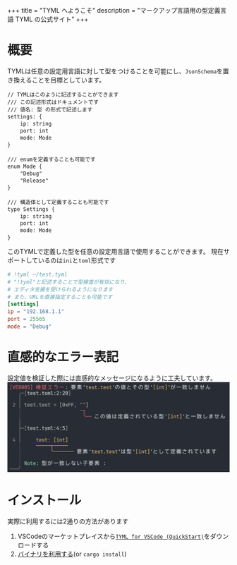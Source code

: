 +++
title = "TYML へようこそ"
description = "マークアップ言語用の型定義言語 TYML の公式サイト"
+++

# 概要
TYMLは任意の設定用言語に対して型をつけることを可能にし、`JsonSchema`を置き換えることを目標としています。
```tyml
// TYMLはこのように記述することができます
/// この記述形式はドキュメントです
/// 値名: 型 の形式で記述します
settings: {
    ip: string
    port: int
    mode: Mode
}

/// enumを定義することも可能です
enum Mode {
    "Debug"
    "Release"
}

/// 構造体として定義することも可能です
type Settings {
    ip: string
    port: int
    mode: Mode
}
```
このTYMLで定義した型を任意の設定用言語で使用することができます。
現在サポートしているのは`ini`と`toml`形式です
```toml
# !tyml ~/test.tyml
# "!tyml"と記述することで型検査が有効になり、
# エディタ支援を受けられるようになります
# また、URLを直接指定することも可能です
[settings]
ip = "192.168.1.1"
port = 25565
mode = "Debug"
```

# 直感的なエラー表記
設定値を検証した際には直感的なメッセージになるように工夫しています。
![tyml_error_ja](tyml_error_ja.png)

# インストール
実際に利用するには2通りの方法があります

1. VSCodeのマーケットプレイスから[`TYML for VSCode (QuickStart)`](quick)をダウンロードする
2. [バイナリを利用する](https://github.com/tyml-org/tyml/releases)(or `cargo install`)